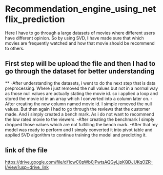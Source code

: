 # Recommendation_engine_using_netflix_prediction
Here I have to go through a large datasets of movies where different users have different opinion. So by using SVD, I have made sure that which movies are frequently watched and how that movie should be recommend to others.
## First step will be upload the file and then I had to go through the dataset for better understanding
** -After understanding the datasets, i went to do the next step that is data preprocessing. Where i just removed the null values but not in a normal way as those null values are actually stating the movie id. so i applied a loop and stored the movie id in an array which I converted into a column later on.
-After creating the new column named movie id. I simple removed the null values.
But then again i had to go through the reviews that the customer made. And i simply created a bench mark. As i do not want to recommend the low rated movie to the viewers.
-After creating the benchmark I simply dropped those values which are not fulfilling the bench mark.
-After that my model was ready to perform and I simply converted it into pivot table and applied SVD algorithm to continue training the model and predicting it.
## link of the file
https://drive.google.com/file/d/1cwC0pWb0jPwtsAQGyLjpKQDJUKqOZR-I/view?usp=drive_link
